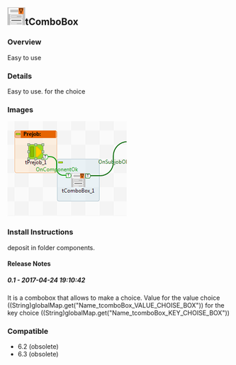 ## <img src='./logo.jpg' width='40' height='40'>tComboBox

### Overview
Easy to use
### Details
Easy to use. for the choice
### Images
<a href='./screenshots/v_0.1__1.jpg'><img src='./screenshots/v_0.1__1.jpg' ></a>


### Install Instructions
deposit in folder components.

#### Release Notes

##### 0.1 - 2017-04-24 19:10:42
It is a combobox that allows to make a choice.
Value 
for the value choice ((String)globalMap.get("Name_tcomboBox_VALUE_CHOISE_BOX"))
for the key choice ((String)globalMap.get("Name_tcomboBox_KEY_CHOISE_BOX"))
### Compatible
 -  6.2 (obsolete)
 -   6.3 (obsolete)